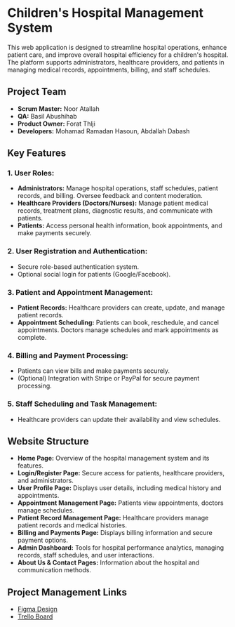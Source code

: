 # Children's Hospital Management System

This web application is designed to streamline hospital operations, enhance patient care, and improve overall hospital efficiency for a children's hospital. The platform supports administrators, healthcare providers, and patients in managing medical records, appointments, billing, and staff schedules.

## Project Team

- **Scrum Master:** Noor Atallah
- **QA:** Basil Abushihab
- **Product Owner:** Forat Thlji
- **Developers:** Mohamad Ramadan Hasoun, Abdallah Dabash

## Key Features

### 1. User Roles:
- **Administrators:** Manage hospital operations, staff schedules, patient records, and billing. Oversee feedback and content moderation.
- **Healthcare Providers (Doctors/Nurses):** Manage patient medical records, treatment plans, diagnostic results, and communicate with patients.
- **Patients:** Access personal health information, book appointments, and make payments securely.

### 2. User Registration and Authentication:
- Secure role-based authentication system.
- Optional social login for patients (Google/Facebook).

### 3. Patient and Appointment Management:
- **Patient Records:** Healthcare providers can create, update, and manage patient records.
- **Appointment Scheduling:** Patients can book, reschedule, and cancel appointments. Doctors manage schedules and mark appointments as complete.

### 4. Billing and Payment Processing:
- Patients can view bills and make payments securely.
- (Optional) Integration with Stripe or PayPal for secure payment processing.

### 5. Staff Scheduling and Task Management:
- Healthcare providers can update their availability and view schedules.

## Website Structure

- **Home Page:** Overview of the hospital management system and its features.
- **Login/Register Page:** Secure access for patients, healthcare providers, and administrators.
- **User Profile Page:** Displays user details, including medical history and appointments.
- **Appointment Management Page:** Patients view appointments, doctors manage schedules.
- **Patient Record Management Page:** Healthcare providers manage patient records and medical histories.
- **Billing and Payments Page:** Displays billing information and secure payment options.
- **Admin Dashboard:** Tools for hospital performance analytics, managing records, staff schedules, and user interactions.
- **About Us & Contact Pages:** Information about the hospital and communication methods.

## Project Management Links

- [Figma Design]([https://www.figma.com/design/J1QDWNHo8JTgzu52Ua6S4M/MedAppoint-(Community)?node-id=120-1137&node-type=frame&t=3qVFtiPr8SPOyvcR-0)
- [Trello Board]((https://trello.com/invite/b/66ea82ea181a5bf262b9c99f/ATTI58031fc33dab8c75914eda69a725b65751FC1EF6/hospital))
